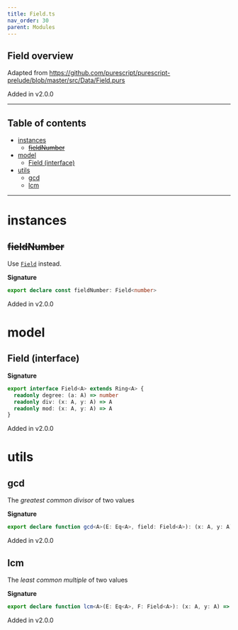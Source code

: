 ```yaml
---
title: Field.ts
nav_order: 30
parent: Modules
---
```


## Field overview

Adapted from https://github.com/purescript/purescript-prelude/blob/master/src/Data/Field.purs

Added in v2.0.0

---

<h2 class="text-delta">Table of contents</h2>

- [instances](#instances)
  - [~~fieldNumber~~](#fieldnumber)
- [model](#model)
  - [Field (interface)](#field-interface)
- [utils](#utils)
  - [gcd](#gcd)
  - [lcm](#lcm)

---

# instances

## ~~fieldNumber~~

Use [`Field`](./number.ts.html#field) instead.

**Signature**

```ts
export declare const fieldNumber: Field<number>
```

Added in v2.0.0

# model

## Field (interface)

**Signature**

```ts
export interface Field<A> extends Ring<A> {
  readonly degree: (a: A) => number
  readonly div: (x: A, y: A) => A
  readonly mod: (x: A, y: A) => A
}
```

Added in v2.0.0

# utils

## gcd

The _greatest common divisor_ of two values

**Signature**

```ts
export declare function gcd<A>(E: Eq<A>, field: Field<A>): (x: A, y: A) => A
```

Added in v2.0.0

## lcm

The _least common multiple_ of two values

**Signature**

```ts
export declare function lcm<A>(E: Eq<A>, F: Field<A>): (x: A, y: A) => A
```

Added in v2.0.0
